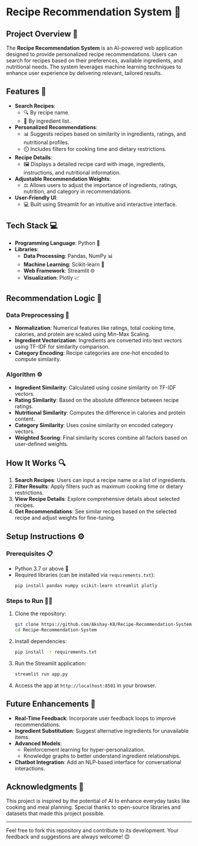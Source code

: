 # Recipe Recommendation System 🍳

## Project Overview 📝
The **Recipe Recommendation System** is an AI-powered web application designed to provide personalized recipe recommendations. Users can search for recipes based on their preferences, available ingredients, and nutritional needs. The system leverages machine learning techniques to enhance user experience by delivering relevant, tailored results.

## Features 🌟
- **Search Recipes**:
  - 🔍 By recipe name.
  - 🥗 By ingredient list.
- **Personalized Recommendations**:
  - 📊 Suggests recipes based on similarity in ingredients, ratings, and nutritional profiles.
  - ⏲️ Includes filters for cooking time and dietary restrictions.
- **Recipe Details**:
  - 🖼️ Displays a detailed recipe card with image, ingredients, instructions, and nutritional information.
- **Adjustable Recommendation Weights**:
  - ⚖️ Allows users to adjust the importance of ingredients, ratings, nutrition, and category in recommendations.
- **User-Friendly UI**:
  - 💻 Built using Streamlit for an intuitive and interactive interface.

## Tech Stack 💻
- **Programming Language**: Python 🐍
- **Libraries**:
  - **Data Processing**: Pandas, NumPy 📊
  - **Machine Learning**: Scikit-learn 🤖
  - **Web Framework**: Streamlit 🌐
  - **Visualization**: Plotly 📈

## Recommendation Logic 🧠
### Data Preprocessing 🧹
- **Normalization**: Numerical features like ratings, total cooking time, calories, and protein are scaled using Min-Max Scaling.
- **Ingredient Vectorization**: Ingredients are converted into text vectors using TF-IDF for similarity comparison.
- **Category Encoding**: Recipe categories are one-hot encoded to compute similarity.

### Algorithm ⚙️
- **Ingredient Similarity**: Calculated using cosine similarity on TF-IDF vectors.
- **Rating Similarity**: Based on the absolute difference between recipe ratings.
- **Nutritional Similarity**: Computes the difference in calories and protein content.
- **Category Similarity**: Uses cosine similarity on encoded category vectors.
- **Weighted Scoring**: Final similarity scores combine all factors based on user-defined weights.

## How It Works 🔍
1. **Search Recipes**: Users can input a recipe name or a list of ingredients.
2. **Filter Results**: Apply filters such as maximum cooking time or dietary restrictions.
3. **View Recipe Details**: Explore comprehensive details about selected recipes.
4. **Get Recommendations**: See similar recipes based on the selected recipe and adjust weights for fine-tuning.

## Setup Instructions ⚙️
### Prerequisites 📋
- Python 3.7 or above 🐍
- Required libraries (can be installed via `requirements.txt`):
  ```bash
  pip install pandas numpy scikit-learn streamlit plotly
  ```

### Steps to Run 🏃‍♂️
1. Clone the repository:
   ```bash
   git clone https://github.com/Akshay-K8/Recipe-Recommendation-System.git
   cd Recipe-Recommendation-System
   ```
2. Install dependencies:
   ```bash
   pip install -r requirements.txt
   ```
3. Run the Streamlit application:
   ```bash
   streamlit run app.py
   ```
4. Access the app at `http://localhost:8501` in your browser.

## Future Enhancements 🚀
- **Real-Time Feedback**: Incorporate user feedback loops to improve recommendations.
- **Ingredient Substitution**: Suggest alternative ingredients for unavailable items.
- **Advanced Models**:
  - Reinforcement learning for hyper-personalization.
  - Knowledge graphs to better understand ingredient relationships.
- **Chatbot Integration**: Add an NLP-based interface for conversational interactions.

## Acknowledgments 🙌
This project is inspired by the potential of AI to enhance everyday tasks like cooking and meal planning. Special thanks to open-source libraries and datasets that made this project possible.

---

Feel free to fork this repository and contribute to its development. Your feedback and suggestions are always welcome! 😊
